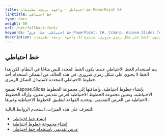 ```yaml
---
title: خط احتياطي - واجهة برمجة تطبيقات PowerPoint C#
linktitle: خط احتياطي
type: docs
weight: 50
url: /net/fallback-font/
keywords: "خط احتياطي، خط، عرض PowerPoint، C#، Csharp، Aspose.Slides for .NET"
description: عندما لا يحتوي الخط على شكل رمزي ضروري، ستتيح لك واجهة برمجة تطبيقات PowerPoint C# استخدام أحد خطوط الاحتياطي المحددة لاستبدال الشكل الرمزي.
---
```


## **خط احتياطي**
يتم استخدام الخط الاحتياطي عندما يكون الخط المحدد للنص متاحًا في النظام، لكن هذا الخط لا يحتوي على شكل رمزي ضروري. في هذه الحالة، من الممكن استخدام أحد خطوط الاحتياطي المحددة لاستبدال الشكل الرمزي.

تسمح Aspose.Slides بإنشاء خطوط احتياطية، وإضافتها إلى مجموعة الخطوط الاحتياطية، وتعيين مجموعة الخطوط الاحتياطية لعرض تقديمي معين، وإزالة الخطوط الاحتياطية من العرض التقديمي، وتحديد القواعد لتطبيق الخطوط الاحتياطية وغيرها.

للتعرف على هذه الميزات، استخدم الروابط التالية:

- [إنشاء خط احتياطي](/slides/net/create-fallback-font)
- [إنشاء مجموعة خطوط احتياطية](/slides/net/create-fallback-fonts-collection)
- [عرض تقديمي باستخدام خط احتياطي](/slides/net/render-presentation-with-fallback-font)